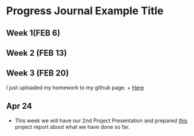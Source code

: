 # Progress Journal Example Title

## Week 1(FEB 6)



## Week 2 (FEB 13)


## Week 3 (FEB 20)
I just uploaded my homework to my github page. + [Here](burkayduran.html)

## Apr 24
+ This week we will have our 2nd Project Presentation and prepared [this](FinalReportv2.html) project report about what we have done so far. 
